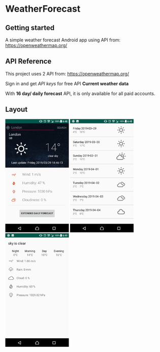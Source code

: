 # WeatherForecast
## Getting started
A simple weather forecast Android app using API from: https://openweathermap.org/
## API Reference
This project uses 2 API from: https://openweathermap.org/

Sign in and get *API keys* for free API **Current weather data**

With **16 day/ daily forecast** API, it is only available for all paid accounts.
## Layout
[<img src="activity_main.png" alt="activity_main_layout" width="200">](activity_main.png)
[<img src="activity_weather_forecast.png" alt="activity_weather_forecast_layout" width="200">](activity_weather_forecast.png)
[<img src="activity_extended_info.png" alt="activity_extended_info_layout" width="200">](activity_extended_info.png)
